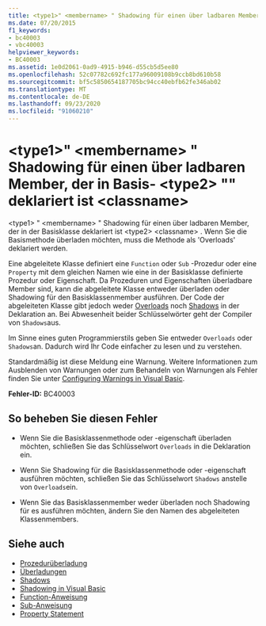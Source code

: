```yaml
---
title: <type1>" <membername> " Shadowing für einen über ladbaren Member, der in Basis- <type2> "" deklariert ist <classname>
ms.date: 07/20/2015
f1_keywords:
- bc40003
- vbc40003
helpviewer_keywords:
- BC40003
ms.assetid: 1e0d2061-0ad9-4915-b946-d55cb5d5ee80
ms.openlocfilehash: 52c07782c692fc177a96009108b9ccb8bd610b58
ms.sourcegitcommit: bf5c5850654187705bc94cc40ebfb62fe346ab02
ms.translationtype: MT
ms.contentlocale: de-DE
ms.lasthandoff: 09/23/2020
ms.locfileid: "91060210"
---
```

# <a name="type1-membername-shadows-an-overloadable-member-declared-in-the-base-type2-classname"></a>\<type1>" \<membername> " Shadowing für einen über ladbaren Member, der in Basis- \<type2> "" deklariert ist \<classname>

\<type1> " \<membername> " Shadowing für einen über ladbaren Member, der in der Basisklasse deklariert ist \<type2> \<classname> . Wenn Sie die Basismethode überladen möchten, muss die Methode als 'Overloads' deklariert werden.  
  
 Eine abgeleitete Klasse definiert eine `Function` oder `Sub` -Prozedur oder eine `Property` mit dem gleichen Namen wie eine in der Basisklasse definierte Prozedur oder Eigenschaft. Da Prozeduren und Eigenschaften überladbare Member sind, kann die abgeleitete Klasse entweder überladen oder Shadowing für den Basisklassenmember ausführen. Der Code der abgeleiteten Klasse gibt jedoch weder [Overloads](../language-reference/modifiers/overloads.md) noch [Shadows](../language-reference/modifiers/shadows.md) in der Deklaration an. Bei Abwesenheit beider Schlüsselwörter geht der Compiler von `Shadows`aus.  
  
 Im Sinne eines guten Programmierstils geben Sie entweder `Overloads` oder `Shadows`an. Dadurch wird Ihr Code einfacher zu lesen und zu verstehen.  
  
 Standardmäßig ist diese Meldung eine Warnung. Weitere Informationen zum Ausblenden von Warnungen oder zum Behandeln von Warnungen als Fehler finden Sie unter [Configuring Warnings in Visual Basic](/visualstudio/ide/configuring-warnings-in-visual-basic).  
  
 **Fehler-ID:** BC40003  
  
## <a name="to-correct-this-error"></a>So beheben Sie diesen Fehler  
  
- Wenn Sie die Basisklassenmethode oder -eigenschaft überladen möchten, schließen Sie das Schlüsselwort `Overloads` in die Deklaration ein.  
  
- Wenn Sie Shadowing für die Basisklassenmethode oder -eigenschaft ausführen möchten, schließen Sie das Schlüsselwort `Shadows` anstelle von `Overloads`ein.  
  
- Wenn Sie das Basisklassenmember weder überladen noch Shadowing für es ausführen möchten, ändern Sie den Namen des abgeleiteten Klassenmembers.  
  
## <a name="see-also"></a>Siehe auch

- [Prozedurüberladung](../programming-guide/language-features/procedures/procedure-overloading.md)
- [Überladungen](../language-reference/modifiers/overloads.md)
- [Shadows](../language-reference/modifiers/shadows.md)
- [Shadowing in Visual Basic](../programming-guide/language-features/declared-elements/shadowing.md)
- [Function-Anweisung](../language-reference/statements/function-statement.md)
- [Sub-Anweisung](../language-reference/statements/sub-statement.md)
- [Property Statement](../language-reference/statements/property-statement.md)
